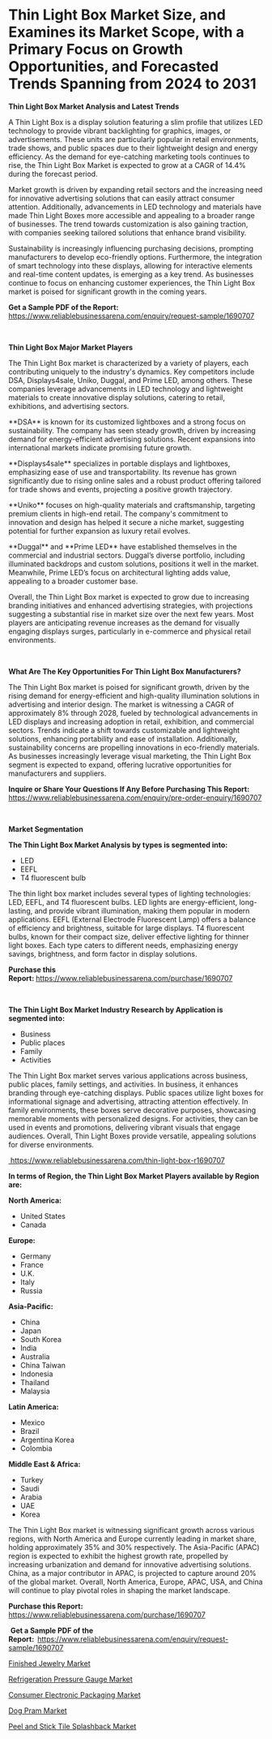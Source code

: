 <p><h1>Thin Light Box Market Size, and Examines its Market Scope, with a Primary Focus on Growth Opportunities, and Forecasted Trends Spanning from 2024 to 2031</h1></p><p><strong>Thin Light Box Market Analysis and Latest Trends</strong></p>
<p><p>A Thin Light Box is a display solution featuring a slim profile that utilizes LED technology to provide vibrant backlighting for graphics, images, or advertisements. These units are particularly popular in retail environments, trade shows, and public spaces due to their lightweight design and energy efficiency. As the demand for eye-catching marketing tools continues to rise, the Thin Light Box Market is expected to grow at a CAGR of 14.4% during the forecast period.</p><p>Market growth is driven by expanding retail sectors and the increasing need for innovative advertising solutions that can easily attract consumer attention. Additionally, advancements in LED technology and materials have made Thin Light Boxes more accessible and appealing to a broader range of businesses. The trend towards customization is also gaining traction, with companies seeking tailored solutions that enhance brand visibility.</p><p>Sustainability is increasingly influencing purchasing decisions, prompting manufacturers to develop eco-friendly options. Furthermore, the integration of smart technology into these displays, allowing for interactive elements and real-time content updates, is emerging as a key trend. As businesses continue to focus on enhancing customer experiences, the Thin Light Box market is poised for significant growth in the coming years.</p></p>
<p><strong>Get a Sample PDF of the Report:&nbsp;</strong> <a href="https://www.reliablebusinessarena.com/enquiry/request-sample/1690707?utm_campaign=1551&utm_medium=2&utm_source=Github&utm_content=ia&utm_term=17102024&utm_id=thin-light-box">https://www.reliablebusinessarena.com/enquiry/request-sample/1690707</a></p>
<p>&nbsp;</p>
<p><strong>Thin Light Box Major Market Players</strong></p>
<p><p>The Thin Light Box market is characterized by a variety of players, each contributing uniquely to the industry's dynamics. Key competitors include DSA, Displays4sale, Uniko, Duggal, and Prime LED, among others. These companies leverage advancements in LED technology and lightweight materials to create innovative display solutions, catering to retail, exhibitions, and advertising sectors.</p><p>**DSA** is known for its customized lightboxes and a strong focus on sustainability. The company has seen steady growth, driven by increasing demand for energy-efficient advertising solutions. Recent expansions into international markets indicate promising future growth.</p><p>**Displays4sale** specializes in portable displays and lightboxes, emphasizing ease of use and transportability. Its revenue has grown significantly due to rising online sales and a robust product offering tailored for trade shows and events, projecting a positive growth trajectory.</p><p>**Uniko** focuses on high-quality materials and craftsmanship, targeting premium clients in high-end retail. The company's commitment to innovation and design has helped it secure a niche market, suggesting potential for further expansion as luxury retail evolves.</p><p>**Duggal** and **Prime LED** have established themselves in the commercial and industrial sectors. Duggal’s diverse portfolio, including illuminated backdrops and custom solutions, positions it well in the market. Meanwhile, Prime LED’s focus on architectural lighting adds value, appealing to a broader customer base.</p><p>Overall, the Thin Light Box market is expected to grow due to increasing branding initiatives and enhanced advertising strategies, with projections suggesting a substantial rise in market size over the next few years. Most players are anticipating revenue increases as the demand for visually engaging displays surges, particularly in e-commerce and physical retail environments.</p></p>
<p>&nbsp;</p>
<p><strong>What Are The Key Opportunities For Thin Light Box Manufacturers?</strong></p>
<p><p>The Thin Light Box market is poised for significant growth, driven by the rising demand for energy-efficient and high-quality illumination solutions in advertising and interior design. The market is witnessing a CAGR of approximately 8% through 2028, fueled by technological advancements in LED displays and increasing adoption in retail, exhibition, and commercial sectors. Trends indicate a shift towards customizable and lightweight solutions, enhancing portability and ease of installation. Additionally, sustainability concerns are propelling innovations in eco-friendly materials. As businesses increasingly leverage visual marketing, the Thin Light Box segment is expected to expand, offering lucrative opportunities for manufacturers and suppliers.</p></p>
<p><strong>Inquire or Share Your Questions If Any Before Purchasing This Report:</strong> <a href="https://www.reliablebusinessarena.com/enquiry/pre-order-enquiry/1690707?utm_campaign=1551&utm_medium=2&utm_source=Github&utm_content=ia&utm_term=17102024&utm_id=thin-light-box">https://www.reliablebusinessarena.com/enquiry/pre-order-enquiry/1690707</a></p>
<p>&nbsp;</p>
<p><strong>Market Segmentation</strong></p>
<p><strong>The Thin Light Box Market Analysis by types is segmented into:</strong></p>
<p><ul><li>LED</li><li>EEFL</li><li>T4 fluorescent bulb</li></ul></p>
<p><p>The thin light box market includes several types of lighting technologies: LED, EEFL, and T4 fluorescent bulbs. LED lights are energy-efficient, long-lasting, and provide vibrant illumination, making them popular in modern applications. EEFL (External Electrode Fluorescent Lamp) offers a balance of efficiency and brightness, suitable for large displays. T4 fluorescent bulbs, known for their compact size, deliver effective lighting for thinner light boxes. Each type caters to different needs, emphasizing energy savings, brightness, and form factor in display solutions.</p></p>
<p><strong>Purchase this Report:&nbsp;</strong><a href="https://www.reliablebusinessarena.com/purchase/1690707?utm_campaign=1551&utm_medium=2&utm_source=Github&utm_content=ia&utm_term=17102024&utm_id=thin-light-box">https://www.reliablebusinessarena.com/purchase/1690707</a></p>
<p>&nbsp;</p>
<p><strong>The Thin Light Box Market Industry Research by Application is segmented into:</strong></p>
<p><ul><li>Business</li><li>Public places</li><li>Family</li><li>Activities</li></ul></p>
<p><p>The Thin Light Box market serves various applications across business, public places, family settings, and activities. In business, it enhances branding through eye-catching displays. Public spaces utilize light boxes for informational signage and advertising, attracting attention effectively. In family environments, these boxes serve decorative purposes, showcasing memorable moments with personalized designs. For activities, they can be used in events and promotions, delivering vibrant visuals that engage audiences. Overall, Thin Light Boxes provide versatile, appealing solutions for diverse environments.</p></p>
<p><a href="https://www.reliablebusinessarena.com/thin-light-box-r1690707?utm_campaign=1551&utm_medium=2&utm_source=Github&utm_content=ia&utm_term=17102024&utm_id=thin-light-box">&nbsp;https://www.reliablebusinessarena.com/thin-light-box-r1690707</a></p>
<p><strong>In terms of Region, the Thin Light Box Market Players available by Region are:</strong></p>
<p>
    <p> <strong> North America: </strong>
        <ul>
            <li>United States</li>
            <li>Canada</li>
        </ul>
        </p> 
    <p> <strong> Europe: </strong>
        <ul>
            <li>Germany</li>
            <li>France</li>
            <li>U.K.</li>
            <li>Italy</li>
            <li>Russia</li>
        </ul>
        </p> 
    <p> <strong> Asia-Pacific: </strong>
        <ul>
            <li>China</li>
            <li>Japan</li>
            <li>South Korea</li>
            <li>India</li>
            <li>Australia</li>
            <li>China Taiwan</li>
            <li>Indonesia</li>
            <li>Thailand</li>
            <li>Malaysia</li>
        </ul>
        </p> 
    <p> <strong> Latin America: </strong>
        <ul>
            <li>Mexico</li>
            <li>Brazil</li>
            <li>Argentina Korea</li>
            <li>Colombia</li>
        </ul>
        </p> 
    <p> <strong> Middle East & Africa: </strong>
        <ul>
            <li>Turkey</li>
            <li>Saudi</li>
            <li>Arabia</li>
            <li>UAE</li>
            <li>Korea</li>
        </ul>
    </p>
    </p>
<p><p>The Thin Light Box market is witnessing significant growth across various regions, with North America and Europe currently leading in market share, holding approximately 35% and 30% respectively. The Asia-Pacific (APAC) region is expected to exhibit the highest growth rate, propelled by increasing urbanization and demand for innovative advertising solutions. China, as a major contributor in APAC, is projected to capture around 20% of the global market. Overall, North America, Europe, APAC, USA, and China will continue to play pivotal roles in shaping the market landscape.</p></p>
<p><strong>Purchase this Report: </strong><a href="https://www.reliablebusinessarena.com/purchase/1690707?utm_campaign=1551&utm_medium=2&utm_source=Github&utm_content=ia&utm_term=17102024&utm_id=thin-light-box">https://www.reliablebusinessarena.com/purchase/1690707</a></p>
<p>&nbsp;<strong>Get a Sample PDF of the Report:&nbsp;&nbsp;</strong><a href="https://www.reliablebusinessarena.com/enquiry/request-sample/1690707?utm_campaign=1551&utm_medium=2&utm_source=Github&utm_content=ia&utm_term=17102024&utm_id=thin-light-box">https://www.reliablebusinessarena.com/enquiry/request-sample/1690707</a></p>
<p><strong></strong></p>
<p><p><a href="https://www.linkedin.com/pulse/finished-jewelry-market-analysis-report-global-insights-yuzce?utm_campaign=1551&utm_medium=2&utm_source=Github&utm_content=ia&utm_term=17102024&utm_id=thin-light-box">Finished Jewelry Market</a></p><p><a href="https://www.linkedin.com/pulse/refrigeration-pressure-gauge-market-research-report-2024-hwesf?utm_campaign=1551&utm_medium=2&utm_source=Github&utm_content=ia&utm_term=17102024&utm_id=thin-light-box">Refrigeration Pressure Gauge Market</a></p><p><a href="https://github.com/JakirUddin511/Market-Research-Report-List-1/blob/main/consumer-electronic-packaging-market.md?utm_campaign=1551&utm_medium=2&utm_source=Github&utm_content=ia&utm_term=17102024&utm_id=thin-light-box">Consumer Electronic Packaging Market</a></p><p><a href="https://www.linkedin.com/pulse/dog-pram-market-global-regional-analysis-2024-2031-researcherly-iunbe?utm_campaign=1551&utm_medium=2&utm_source=Github&utm_content=ia&utm_term=17102024&utm_id=thin-light-box">Dog Pram Market</a></p><p><a href="https://www.linkedin.com/pulse/booming-peel-stick-tile-splashback-market-sector-analysis-zzv7e?utm_campaign=1551&utm_medium=2&utm_source=Github&utm_content=ia&utm_term=17102024&utm_id=thin-light-box">Peel and Stick Tile Splashback Market</a></p></p>